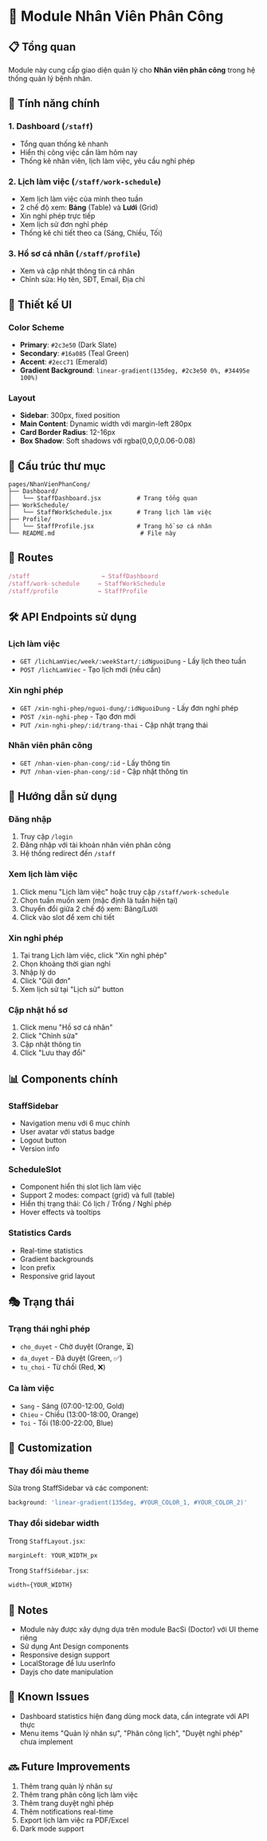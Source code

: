 # 👥 Module Nhân Viên Phân Công

## 📋 Tổng quan

Module này cung cấp giao diện quản lý cho **Nhân viên phân công** trong hệ thống quản lý bệnh nhân.

## 🎯 Tính năng chính

### 1. **Dashboard** (`/staff`)
- Tổng quan thống kê nhanh
- Hiển thị công việc cần làm hôm nay
- Thống kê nhân viên, lịch làm việc, yêu cầu nghỉ phép

### 2. **Lịch làm việc** (`/staff/work-schedule`)
- Xem lịch làm việc của mình theo tuần
- 2 chế độ xem: **Bảng** (Table) và **Lưới** (Grid)
- Xin nghỉ phép trực tiếp
- Xem lịch sử đơn nghỉ phép
- Thống kê chi tiết theo ca (Sáng, Chiều, Tối)

### 3. **Hồ sơ cá nhân** (`/staff/profile`)
- Xem và cập nhật thông tin cá nhân
- Chỉnh sửa: Họ tên, SĐT, Email, Địa chỉ

## 🎨 Thiết kế UI

### Color Scheme
- **Primary**: `#2c3e50` (Dark Slate)
- **Secondary**: `#16a085` (Teal Green)
- **Accent**: `#2ecc71` (Emerald)
- **Gradient Background**: `linear-gradient(135deg, #2c3e50 0%, #34495e 100%)`

### Layout
- **Sidebar**: 300px, fixed position
- **Main Content**: Dynamic width với margin-left 280px
- **Card Border Radius**: 12-16px
- **Box Shadow**: Soft shadows với rgba(0,0,0,0.06-0.08)

## 📁 Cấu trúc thư mục

```
pages/NhanVienPhanCong/
├── Dashboard/
│   └── StaffDashboard.jsx          # Trang tổng quan
├── WorkSchedule/
│   └── StaffWorkSchedule.jsx       # Trang lịch làm việc
├── Profile/
│   └── StaffProfile.jsx            # Trang hồ sơ cá nhân
└── README.md                        # File này
```

## 🔗 Routes

```javascript
/staff                    → StaffDashboard
/staff/work-schedule     → StaffWorkSchedule  
/staff/profile           → StaffProfile
```

## 🛠️ API Endpoints sử dụng

### Lịch làm việc
- `GET /lichLamViec/week/:weekStart/:idNguoiDung` - Lấy lịch theo tuần
- `POST /lichLamViec` - Tạo lịch mới (nếu cần)

### Xin nghỉ phép
- `GET /xin-nghi-phep/nguoi-dung/:idNguoiDung` - Lấy đơn nghỉ phép
- `POST /xin-nghi-phep` - Tạo đơn mới
- `PUT /xin-nghi-phep/:id/trang-thai` - Cập nhật trạng thái

### Nhân viên phân công
- `GET /nhan-vien-phan-cong/:id` - Lấy thông tin
- `PUT /nhan-vien-phan-cong/:id` - Cập nhật thông tin

## 🚀 Hướng dẫn sử dụng

### Đăng nhập
1. Truy cập `/login`
2. Đăng nhập với tài khoản nhân viên phân công
3. Hệ thống redirect đến `/staff`

### Xem lịch làm việc
1. Click menu "Lịch làm việc" hoặc truy cập `/staff/work-schedule`
2. Chọn tuần muốn xem (mặc định là tuần hiện tại)
3. Chuyển đổi giữa 2 chế độ xem: Bảng/Lưới
4. Click vào slot để xem chi tiết

### Xin nghỉ phép
1. Tại trang Lịch làm việc, click "Xin nghỉ phép"
2. Chọn khoảng thời gian nghỉ
3. Nhập lý do
4. Click "Gửi đơn"
5. Xem lịch sử tại "Lịch sử" button

### Cập nhật hồ sơ
1. Click menu "Hồ sơ cá nhân"
2. Click "Chỉnh sửa"
3. Cập nhật thông tin
4. Click "Lưu thay đổi"

## 📊 Components chính

### StaffSidebar
- Navigation menu với 6 mục chính
- User avatar với status badge
- Logout button
- Version info

### ScheduleSlot
- Component hiển thị slot lịch làm việc
- Support 2 modes: compact (grid) và full (table)
- Hiển thị trạng thái: Có lịch / Trống / Nghỉ phép
- Hover effects và tooltips

### Statistics Cards
- Real-time statistics
- Gradient backgrounds
- Icon prefix
- Responsive grid layout

## 🎭 Trạng thái

### Trạng thái nghỉ phép
- `cho_duyet` - Chờ duyệt (Orange, ⏳)
- `da_duyet` - Đã duyệt (Green, ✅)
- `tu_choi` - Từ chối (Red, ❌)

### Ca làm việc
- `Sang` - Sáng (07:00-12:00, Gold)
- `Chieu` - Chiều (13:00-18:00, Orange)
- `Toi` - Tối (18:00-22:00, Blue)

## 🔧 Customization

### Thay đổi màu theme
Sửa trong StaffSidebar và các component:
```javascript
background: 'linear-gradient(135deg, #YOUR_COLOR_1, #YOUR_COLOR_2)'
```

### Thay đổi sidebar width
Trong `StaffLayout.jsx`:
```javascript
marginLeft: YOUR_WIDTH_px
```

Trong `StaffSidebar.jsx`:
```javascript
width={YOUR_WIDTH}
```

## 📝 Notes

- Module này được xây dựng dựa trên module BacSi (Doctor) với UI theme riêng
- Sử dụng Ant Design components
- Responsive design support
- LocalStorage để lưu userInfo
- Dayjs cho date manipulation

## 🐛 Known Issues

- Dashboard statistics hiện đang dùng mock data, cần integrate với API thực
- Menu items "Quản lý nhân sự", "Phân công lịch", "Duyệt nghỉ phép" chưa implement

## 🔜 Future Improvements

1. Thêm trang quản lý nhân sự
2. Thêm trang phân công lịch làm việc
3. Thêm trang duyệt nghỉ phép
4. Thêm notifications real-time
5. Export lịch làm việc ra PDF/Excel
6. Dark mode support

